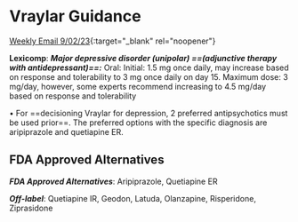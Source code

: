 # Vraylar Guidance

[Weekly Email 9/02/23](https://mygainwell-my.sharepoint.com/:w:/g/personal/christopher_nguyen_gainwelltechnologies_com/EbKyADESU_ZFq34v8LclCwoBT3LoDtroZEYJuNBbRJ7YUQ?e=eZmqEt){:target="_blank" rel="noopener"}

**Lexicomp**: ***Major depressive disorder (unipolar) ==(adjunctive therapy with antidepressant)==:*** Oral: Initial: 1.5 mg once daily, may increase based on response and tolerability to 3 mg once daily on day 15. Maximum dose: 3 mg/day, however, some experts recommend increasing to 4.5 mg/day based on response and tolerability

•	For ==decisioning Vraylar for depression, 2 preferred antipsychotics must be used prior==. The preferred options with the specific diagnosis are aripiprazole and quetiapine ER. 

## FDA Approved Alternatives

***FDA Approved Alternatives***: Aripiprazole, Quetiapine ER

***Off-label***: Quetiapine IR, Geodon, Latuda, Olanzapine, Risperidone, Ziprasidone


